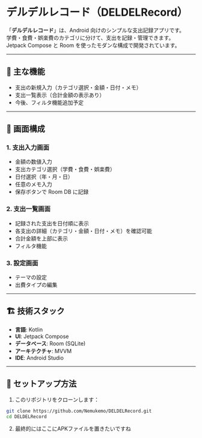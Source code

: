 # デルデルレコード（DELDELRecord）

「**デルデルレコード**」は、Android 向けのシンプルな支出記録アプリです。  
学費・食費・娯楽費のカテゴリに分けて、支出を記録・管理できます。  
Jetpack Compose と Room を使ったモダンな構成で開発されています。

---

## 📱 主な機能

- 支出の新規入力（カテゴリ選択・金額・日付・メモ）
- 支出一覧表示（合計金額の表示あり）
- 今後、フィルタ機能追加予定

---

## 🧩 画面構成

### 1. 支出入力画面
- 金額の数値入力  
- 支出カテゴリ選択（学費・食費・娯楽費）  
- 日付選択（年・月・日）  
- 任意のメモ入力  
- 保存ボタンで Room DB に記録  

### 2. 支出一覧画面
- 記録された支出を日付順に表示  
- 各支出の詳細（カテゴリ・金額・日付・メモ）を確認可能  
- 合計金額を上部に表示  
- フィルタ機能

### 3. 設定画面
- テーマの設定
- 出費タイプの編集
---

## 🏗️ 技術スタック

- **言語**: Kotlin  
- **UI**: Jetpack Compose  
- **データベース**: Room (SQLite)  
- **アーキテクチャ**: MVVM  
- **IDE**: Android Studio

---

## 🚀 セットアップ方法

1. このリポジトリをクローンします：

```bash
git clone https://github.com/Nemukemo/DELDELRecord.git
cd DELDELRecord
```
2. 最終的にはここにAPKファイルを置きたいですね
